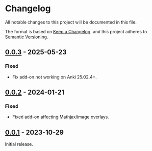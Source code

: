# Changelog

All notable changes to this project will be documented in this file.

The format is based on [Keep a Changelog](https://keepachangelog.com/en/1.0.0/),
and this project adheres to [Semantic Versioning](https://semver.org/spec/v2.0.0.html).

## [0.0.3] - 2025-05-23

### Fixed

-   Fix add-on not working on Anki 25.02.4+.

## [0.0.2] - 2024-01-21

### Fixed

-   Fixed add-on affecting Mathjax/image overlays.

## [0.0.1] - 2023-10-29

Initial release.

[0.0.3]: https://github.com/abdnh/anki-field-groups/compare/0.0.2...0.0.3
[0.0.2]: https://github.com/abdnh/anki-field-groups/compare/0.0.1...0.0.2
[0.0.1]: https://github.com/abdnh/anki-field-groups/commits/0.0.1

